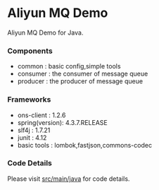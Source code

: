 Aliyun MQ Demo
========================================
Aliyun MQ Demo for Java.


### Components

* common : basic config,simple tools
* consumer : the consumer of message queue
* producer : the producer of message queue

### Frameworks

* ons-client : 1.2.6
* spring(version): 4.3.7.RELEASE
* slf4j : 1.7.21
* junit : 4.12
* basic tools : lombok,fastjson,commons-codec

### Code Details

Please visit [src/main/java](https://github.com/RuzzZZ/aliyun_mq_demo/tree/master/src/main/java/com/xzy/mq) for code details.